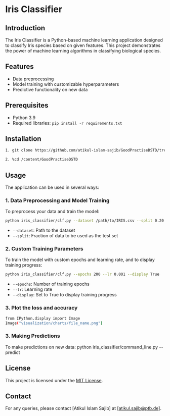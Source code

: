 # Iris Classifier

## Introduction

The Iris Classifier is a Python-based machine learning application designed to classify Iris species based on given features. This project demonstrates the power of machine learning algorithms in classifying biological species.

## Features

- Data preprocessing
- Model training with customizable hyperparameters
- Predictive functionality on new data

## Prerequisites

- Python 3.9
- Required libraries: `pip install -r requirements.txt`

## Installation

```bash
1. git clone https://github.com/atikul-islam-sajib/GoodPractiseDSTD/tree/main

2. %cd /content/GoodPractiseDSTD

```

## Usage

The application can be used in several ways:

### 1. Data Preprocessing and Model Training

To preprocess your data and train the model:

```bash
python iris_classifier/clf.py --dataset /path/to/IRIS.csv --split 0.20 --preprocessing

```

- `--dataset`: Path to the dataset
- `--split`: Fraction of data to be used as the test set

### 2. Custom Training Parameters

To train the model with custom epochs and learning rate, and to display training progress:

```bash
python iris_classifier/clf.py --epochs 200 --lr 0.001 --display True

```

- `--epochs`: Number of training epochs
- `--lr`: Learning rate
- `--display`: Set to True to display training progress

### 3. Plot the loss and accuracy

```bash
from IPython.display import Image
Image("visualization/charts/file_name.png")

```

### 3. Making Predictions

To make predictions on new data:
python iris_classifier/command_line.py --predict

## License

This project is licensed under the [MIT License](LICENSE).

## Contact

For any queries, please contact [Atikul Islam Sajib] at [atikul.sajib@ptb.de].
